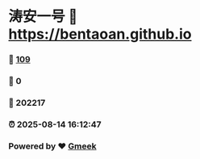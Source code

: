 # 涛安一号 :link: https://bentaoan.github.io 
### :page_facing_up: [109](https://bentaoan.github.io/tag.html) 
### :speech_balloon: 0 
### :hibiscus: 202217 
### :alarm_clock: 2025-08-14 16:12:47 
### Powered by :heart: [Gmeek](https://github.com/Meekdai/Gmeek)
